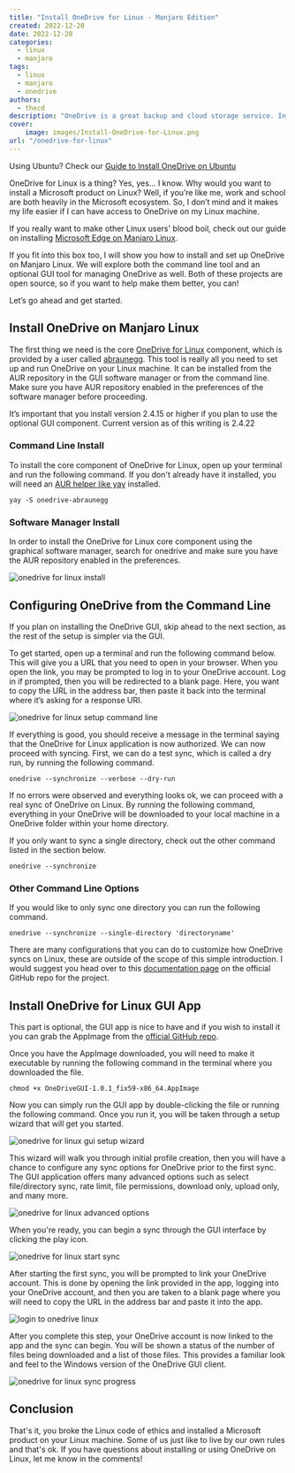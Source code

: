 ```yaml
---
title: "Install OneDrive for Linux - Manjaro Edition"
created: 2022-12-20
date: 2022-12-20
categories: 
  - linux
  - manjaro
tags: 
  - linux
  - manjaro
  - onedrive
authors: 
  - thecd
description: "OneDrive is a great backup and cloud storage service. In this post we show you how to install OneDrive on Manjaro Linux."
cover:
    image: images/Install-OneDrive-for-Linux.png
url: "/onedrive-for-linux"
---
```


Using Ubuntu? Check our [Guide to Install OneDrive on Ubuntu](https://credibledev.com/install-onedrive-gui-on-ubuntu/)

OneDrive for Linux is a thing? Yes, yes... I know. Why would you want to install a Microsoft product on Linux? Well, if you’re like me, work and school are both heavily in the Microsoft ecosystem. So, I don’t mind and it makes my life easier if I can have access to OneDrive on my Linux machine.

If you really want to make other Linux users' blood boil, check out our guide on installing [Microsoft Edge on Manjaro Linux](https://credibledev.com/how-to-install-edge-on-manjaro/).

If you fit into this box too, I will show you how to install and set up OneDrive on Manjaro Linux. We will explore both the command line tool and an optional GUI tool for managing OneDrive as well. Both of these projects are open source, so if you want to help make them better, you can!

Let’s go ahead and get started.

## **Install OneDrive on Manjaro Linux**

The first thing we need is the core [OneDrive for Linux](https://abraunegg.github.io/) component, which is provided by a user called [abraunegg](https://github.com/abraunegg). This tool is really all you need to set up and run OneDrive on your Linux machine. It can be installed from the AUR repository in the GUI software manager or from the command line. Make sure you have AUR repository enabled in the preferences of the software manager before proceeding.

It’s important that you install version 2.4.15 or higher if you plan to use the optional GUI component. Current version as of this writing is 2.4.22

### Command Line Install

To install the core component of OneDrive for Linux, open up your terminal and run the following command. If you don't already have it installed, you will need an [AUR helper like yay](https://github.com/Jguer/yay) installed.

```
yay -S onedrive-abraunegg
```

### Software Manager Install

In order to install the OneDrive for Linux core component using the graphical software manager, search for onedrive and make sure you have the AUR repository enabled in the preferences.

![onedrive for linux install](images/OneDrive-Install-AUR-Manjaro.png)

## Configuring OneDrive from the Command Line

If you plan on installing the OneDrive GUI, skip ahead to the next section, as the rest of the setup is simpler via the GUI.

To get started, open up a terminal and run the following command below. This will give you a URL that you need to open in your browser. When you open the link, you may be prompted to log in to your OneDrive account. Log in if prompted, then you will be redirected to a blank page. Here, you want to copy the URL in the address bar, then paste it back into the terminal where it’s asking for a response URI.

![onedrive for linux setup command line](images/onedrive-linux-command-line-setup.png)

If everything is good, you should receive a message in the terminal saying that the OneDrive for Linux application is now authorized. We can now proceed with syncing. First, we can do a test sync, which is called a dry run, by running the following command.

```
onedrive --synchronize --verbose --dry-run
```

If no errors were observed and everything looks ok, we can proceed with a real sync of OneDrive on Linux. By running the following command, everything in your OneDrive will be downloaded to your local machine in a OneDrive folder within your home directory.

If you only want to sync a single directory, check out the other command listed in the section below.

```
onedrive --synchronize
```

### Other Command Line Options

If you would like to only sync one directory you can run the following command.

```
onedrive --synchronize --single-directory 'directoryname'
```

There are many configurations that you can do to customize how OneDrive syncs on Linux, these are outside of the scope of this simple introduction. I would suggest you head over to this [documentation page](https://github.com/abraunegg/onedrive/blob/master/docs/USAGE.md) on the official GitHub repo for the project.

## Install OneDrive for Linux GUI App

This part is optional, the GUI app is nice to have and if you wish to install it you can grab the AppImage from the [official GitHub repo](https://github.com/bpozdena/OneDriveGUI/releases).

Once you have the AppImage downloaded, you will need to make it executable by running the following command in the terminal where you downloaded the file.

```
chmod +x OneDriveGUI-1.0.1_fix59-x86_64.AppImage
```

Now you can simply run the GUI app by double-clicking the file or running the following command. Once you run it, you will be taken through a setup wizard that will get you started.

![onedrive for linux gui setup wizard](images/onedrive-linux-gui-setup-wizard.png)

This wizard will walk you through initial profile creation, then you will have a chance to configure any sync options for OneDrive prior to the first sync. The GUI application offers many advanced options such as select file/directory sync, rate limit, file permissions, download only, upload only, and many more.

![onedrive for linux advanced options](images/onedrive-for-linux-advanced-sync-options-1024x739.png)

When you're ready, you can begin a sync through the GUI interface by clicking the play icon.

![onedrive for linux start sync](images/onedrive-for-linux-start-sync.png)

After starting the first sync, you will be prompted to link your OneDrive account. This is done by opening the link provided in the app, logging into your OneDrive account, and then you are taken to a blank page where you will need to copy the URL in the address bar and paste it into the app.

![login to onedrive linux](images/onedrive-for-linux-gui-login-1.png)

After you complete this step, your OneDrive account is now linked to the app and the sync can begin. You will be shown a status of the number of files being downloaded and a list of those files. This provides a familiar look and feel to the Windows version of the OneDrive GUI client.

![onedrive for linux sync progress](images/onedrive-for-linux-gui-sync.png)

## Conclusion

That's it, you broke the Linux code of ethics and installed a Microsoft product on your Linux machine. Some of us just like to live by our own rules and that's ok. If you have questions about installing or using OneDrive on Linux, let me know in the comments!
